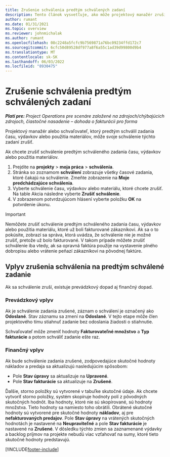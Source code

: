 ```yaml
---
title: Zrušenie schválenia predtým schválených zadaní
description: Tento článok vysvetľuje, ako môže projektový manažér zrušiť schválenie predtým schválených zadaní času, výdavkov alebo spotreby materiálu.
author: rumant
ms.date: 01/31/2021
ms.topic: overview
ms.reviewer: johnmichalak
ms.author: rumant
ms.openlocfilehash: 08c2248a5fcfc9b7569871a76bc09234ffd172c7
ms.sourcegitcommit: 6cfc50d89528df977a8f6a55c1ad39d99800d9b4
ms.translationtype: MT
ms.contentlocale: sk-SK
ms.lasthandoff: 06/03/2022
ms.locfileid: "8930475"
---
```

# <a name="cancel-the-approval-of-previously-approved-entries"></a>Zrušenie schválenia predtým schválených zadaní

_**Platí pre:** Project Operations pre scenáre založené na zdrojoch/chýbajúcich zdrojoch, čiastočné nasadenie – dohoda o fakturácii pro forma_

Projektový manažér alebo schvaľovateľ, ktorý predtým schválil zadania času, výdavkov alebo použitia materiálov, môže svoje schválenie týchto zadaní zrušiť. 

Ak chcete zrušiť schválenie predtým schváleného zadania času, výdavkov alebo použitia materiálov.

1. Prejdite na **projekty** \> **moja práca** \> **schválenia**.
2. Stránka so zoznamom **schválení** zobrazuje všetky časové zadania, ktoré čakajú na schválenie. Zmeňte zobrazenie na **Moje predchádzajúce schválenia**.
3. Vyberte schválenie času, výdavkov alebo materiálu, ktoré chcete zrušiť. Na table Akcia následne vyberte **Zrušiť schválenie**.
4. V zobrazenom potvrdzujúcom hlásení vyberte položku **OK** na potvrdenie úkonu.

> [!IMPORTANT]
> Nemôžete zrušiť schválenie predtým schváleného zadania času, výdavkov alebo použitia materiálu, ktoré už boli fakturované zákazníkovi. Ak sa o to pokúsite, zobrazí sa správa, ktorá uvádza, že schválenie nie je možné zrušiť, pretože už bolo fakturované. V takom prípade môžete zrušiť schválenie iba vtedy, ak sa opravná faktúra použije na vystavenie plného dobropisu alebo vrátenie peňazí zákazníkovi na pôvodnej faktúre.

## <a name="impact-of-canceling-the-approval-of-a-previously-approved-entry"></a>Vplyv zrušenia schválenia na predtým schválené zadanie

Ak sa schválenie zruší, existuje prevádzkový dopad aj finančný dopad.

### <a name="operational-impact"></a>Prevádzkový vplyv

Ak je schválenie zadania zrušené, záznam o schválení je označený ako **Odoslané**. Stav záznamu sa zmení na **Odoslané**. V tejto etape môže člen projektového tímu stiahnuť zadanie bez odoslania žiadosti o stiahnutie.

Schvaľovateľ môže zmeniť hodnoty **Fakturovateľné množstvo** a **Typ fakturácie** a potom schváliť zadanie ešte raz.

### <a name="financial-impact"></a>Finančný vplyv

Ak bude schválenie zadania zrušené, zodpovedajúce skutočné hodnoty nákladov a predaja sa aktualizujú nasledujúcim spôsobom:

- Pole **Stav úpravy** sa aktualizuje na **Upravené**.
- Pole **Stav fakturácie** sa aktualizuje na **Zrušené**.

Ďalšie, storno položky sú vytvorené v tabuľke skutočné údaje. Ak chcete vytvoriť storno položky, systém skopíruje hodnoty polí z pôvodných skutočných hodnôt. Iba hodnoty, ktoré nie sú skopírované, sú hodnoty množstva. Tieto hodnoty sa namiesto toho obrátili. Obrátené skutočné hodnoty sú vytvorené pre skutočné hodnoty **nákladov**, aj pre **nefakturovaných predajov**. Pole **Stav úpravy** na vrátených skutočných hodnotách je nastavené na **Neupraviteľné** a pole **Stav fakturácie** je nastavené na **Zrušené**. V dôsledku týchto zmien sa zaznamenané výdavky a backlog príjmov na projekte nebudú viac vzťahovať na sumy, ktoré tieto skutočné hodnoty predstavujú.

[!INCLUDE[footer-include](../includes/footer-banner.md)]
